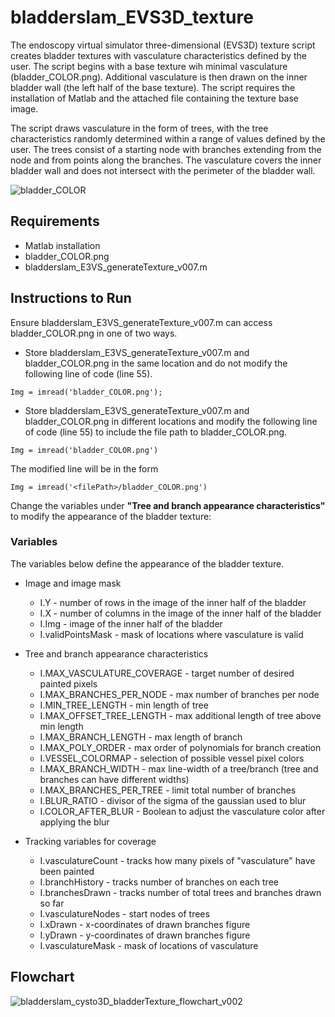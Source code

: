 # bladderslam_EVS3D_texture

The endoscopy virtual simulator three-dimensional (EVS3D) texture script creates bladder textures with vasculature characteristics defined by the user. The script begins with a base texture wih minimal vasculature (bladder_COLOR.png). Additional vasculature is then drawn on the inner bladder wall (the left half of the base texture). The script requires the installation of Matlab and the attached file containing the texture base image.

The script draws vasculature in the form of trees, with the tree characteristics randomly determined within a range of values defined by the user. The trees consist of a starting node with branches extending from the node and from points along the branches. The vasculature covers the inner bladder wall and does not intersect with the perimeter of the bladder wall.

![bladder_COLOR](https://user-images.githubusercontent.com/26093060/120930339-81daa380-c6b2-11eb-9841-7f6f0a7c0ea5.png)

## Requirements
* Matlab installation
* bladder_COLOR.png
* bladderslam_E3VS_generateTexture_v007.m

## Instructions to Run

Ensure bladderslam_E3VS_generateTexture_v007.m can access bladder_COLOR.png in one of two ways.

* Store bladderslam_E3VS_generateTexture_v007.m and bladder_COLOR.png in the same location and do not modify the following line of code (line 55).
```
Img = imread('bladder_COLOR.png');
```
* Store bladderslam_E3VS_generateTexture_v007.m and bladder_COLOR.png in different locations and modify the following line of code (line 55) to include the file path to bladder_COLOR.png.
```
Img = imread('bladder_COLOR.png')
```
The modified line will be in the form
```
Img = imread('<filePath>/bladder_COLOR.png')
```

Change the variables under **"Tree and branch appearance characteristics"** to modify the appearance of the bladder texture:


### Variables
The variables below define the appearance of the bladder texture.

* Image and image mask
  - I.Y - number of rows in the image of the inner half of the bladder
  - I.X - number of columns in the image of the inner half of the bladder
  - I.Img - image of the inner half of the bladder
  - I.validPointsMask - mask of locations where vasculature is valid

* Tree and branch appearance characteristics
  - I.MAX_VASCULATURE_COVERAGE - target number of desired painted pixels
  - I.MAX_BRANCHES_PER_NODE - max number of branches per node
  - I.MIN_TREE_LENGTH - min length of tree
  - I.MAX_OFFSET_TREE_LENGTH - max additional length of tree above min length
  - I.MAX_BRANCH_LENGTH - max length of branch
  - I.MAX_POLY_ORDER - max order of polynomials for branch creation
  - I.VESSEL_COLORMAP - selection of possible vessel pixel colors
  - I.MAX_BRANCH_WIDTH - max line-width of a tree/branch (tree and branches can have different widths)
  - I.MAX_BRANCHES_PER_TREE - limit total number of branches
  - I.BLUR_RATIO - divisor of the sigma of the gaussian used to blur
  - I.COLOR_AFTER_BLUR - Boolean to adjust the vasculature color after applying the blur

* Tracking variables for coverage
  - I.vasculatureCount - tracks how many pixels of "vasculature" have been painted
  - I.branchHistory - tracks number of branches on each tree
  - I.branchesDrawn - tracks number of total trees and branches drawn so far
  - I.vasculatureNodes - start nodes of trees
  - I.xDrawn - x-coordinates of drawn branches figure
  - I.yDrawn - y-coordinates of drawn branches figure
  - I.vasculatureMask - mask of locations of vasculature


## Flowchart

![bladderslam_cysto3D_bladderTexture_flowchart_v002](https://user-images.githubusercontent.com/26093060/120930543-56a48400-c6b3-11eb-9788-fc2c104c8eb3.png)

